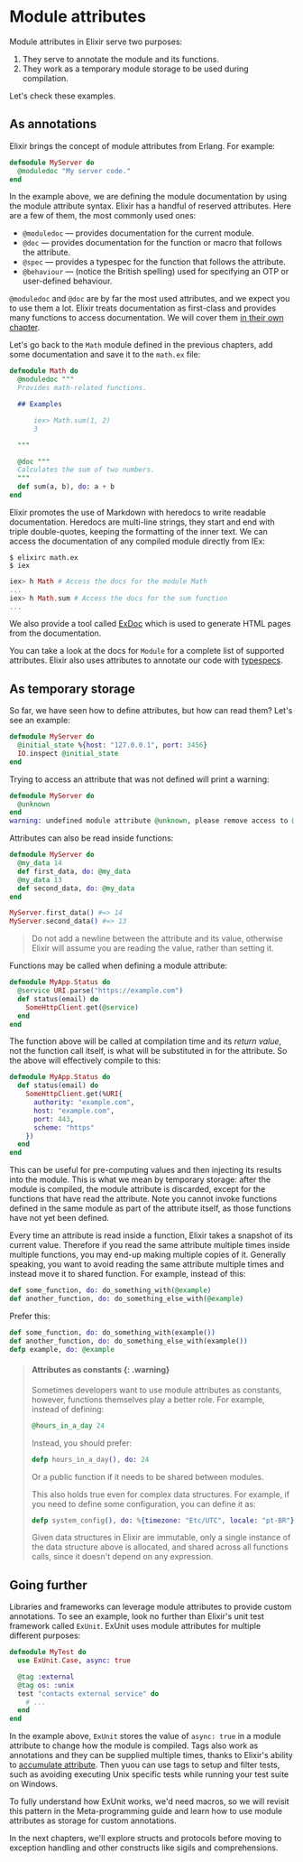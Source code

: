 # Module attributes

Module attributes in Elixir serve two purposes:

1. They serve to annotate the module and its functions.
2. They work as a temporary module storage to be used during compilation.

Let's check these examples.

## As annotations

Elixir brings the concept of module attributes from Erlang. For example:

```elixir
defmodule MyServer do
  @moduledoc "My server code."
end
```

In the example above, we are defining the module documentation by using the module attribute syntax. Elixir has a handful of reserved attributes. Here are a few of them, the most commonly used ones:

  * `@moduledoc` — provides documentation for the current module.
  * `@doc` — provides documentation for the function or macro that follows the attribute.
  * `@spec` — provides a typespec for the function that follows the attribute.
  * `@behaviour` — (notice the British spelling) used for specifying an OTP or user-defined behaviour.

`@moduledoc` and `@doc` are by far the most used attributes, and we expect you to use them a lot. Elixir treats documentation as first-class and provides many functions to access documentation. We will cover them [in their own chapter](writing-documentation.md).

Let's go back to the `Math` module defined in the previous chapters, add some documentation and save it to the `math.ex` file:

```elixir
defmodule Math do
  @moduledoc """
  Provides math-related functions.

  ## Examples

      iex> Math.sum(1, 2)
      3

  """

  @doc """
  Calculates the sum of two numbers.
  """
  def sum(a, b), do: a + b
end
```

Elixir promotes the use of Markdown with heredocs to write readable documentation. Heredocs are multi-line strings, they start and end with triple double-quotes, keeping the formatting of the inner text. We can access the documentation of any compiled module directly from IEx:

```console
$ elixirc math.ex
$ iex
```

```elixir
iex> h Math # Access the docs for the module Math
...
iex> h Math.sum # Access the docs for the sum function
...
```

We also provide a tool called [ExDoc](https://github.com/elixir-lang/ex_doc) which is used to generate HTML pages from the documentation.

You can take a look at the docs for `Module` for a complete list of supported attributes. Elixir also uses attributes to annotate our code with [typespecs](../references/typespecs.md).

## As temporary storage

So far, we have seen how to define attributes, but how can read them? Let's see an example:

```elixir
defmodule MyServer do
  @initial_state %{host: "127.0.0.1", port: 3456}
  IO.inspect @initial_state
end
```

Trying to access an attribute that was not defined will print a warning:

```elixir
defmodule MyServer do
  @unknown
end
warning: undefined module attribute @unknown, please remove access to @unknown or explicitly set it before access
```

Attributes can also be read inside functions:

```elixir
defmodule MyServer do
  @my_data 14
  def first_data, do: @my_data
  @my_data 13
  def second_data, do: @my_data
end

MyServer.first_data() #=> 14
MyServer.second_data() #=> 13
```

> Do not add a newline between the attribute and its value, otherwise Elixir will assume you are reading the value, rather than setting it.

Functions may be called when defining a module attribute:

```elixir
defmodule MyApp.Status do
  @service URI.parse("https://example.com")
  def status(email) do
    SomeHttpClient.get(@service)
  end
end
```

The function above will be called at compilation time and its *return value*, not the function call itself, is what will be substituted in for the attribute. So the above will effectively compile to this:

```elixir
defmodule MyApp.Status do
  def status(email) do
    SomeHttpClient.get(%URI{
      authority: "example.com",
      host: "example.com",
      port: 443,
      scheme: "https"
    })
  end
end
```

This can be useful for pre-computing values and then injecting its results into the module. This is what we mean by temporary storage: after the module is compiled, the module attribute is discarded, except for the functions that have read the attribute. Note you cannot invoke functions defined in the same module as part of the attribute itself, as those functions have not yet been defined.

Every time an attribute is read inside a function, Elixir takes a snapshot of its current value. Therefore if you read the same attribute multiple times inside multiple functions, you may end-up making multiple copies of it. Generally speaking, you want to avoid reading the same attribute multiple times and instead move it to shared function. For example, instead of this:

```elixir
def some_function, do: do_something_with(@example)
def another_function, do: do_something_else_with(@example)
```

Prefer this:

```elixir
def some_function, do: do_something_with(example())
def another_function, do: do_something_else_with(example())
defp example, do: @example
```

> #### Attributes as constants {: .warning}
>
> Sometimes developers want to use module attributes as constants, however, functions themselves play a better role. For example, instead of defining:
>
> ```elixir
> @hours_in_a_day 24
> ```
>
> Instead, you should prefer:
>
> ```elixir
> defp hours_in_a_day(), do: 24
> ```
>
> Or a public function if it needs to be shared between modules.
>
> This also holds true even for complex data structures. For example, if you need to define some configuration, you can define it as:
>
> ```elixir
> defp system_config(), do: %{timezone: "Etc/UTC", locale: "pt-BR"}
> ```
>
> Given data structures in Elixir are immutable, only a single instance of the data structure above is allocated, and shared across all functions calls, since it doesn't depend on any expression.

## Going further

Libraries and frameworks can leverage module attributes to provide custom annotations. To see an example, look no further than Elixir's unit test framework called `ExUnit`. ExUnit uses module attributes for multiple different purposes:

```elixir
defmodule MyTest do
  use ExUnit.Case, async: true

  @tag :external
  @tag os: :unix
  test "contacts external service" do
    # ...
  end
end
```

In the example above, `ExUnit` stores the value of `async: true` in a module attribute to change how the module is compiled. Tags also work as annotations and they can be supplied multiple times, thanks to Elixir's ability to [accumulate attribute](`Module.register_attribute/3`). Then yuou can use tags to setup and filter tests, such as avoiding executing Unix specific tests while running your test suite on Windows.

To fully understand how ExUnit works, we'd need macros, so we will revisit this pattern in the Meta-programming guide and learn how to use module attributes as storage for custom annotations.

In the next chapters, we'll explore structs and protocols before moving to exception handling and other constructs like sigils and comprehensions.
